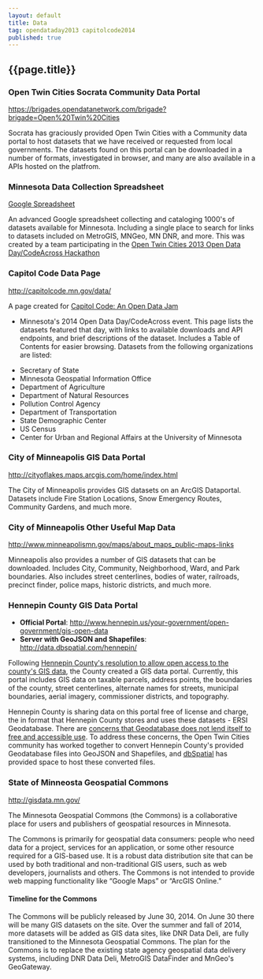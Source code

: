 ```yaml
---
layout: default
title: Data
tag: opendataday2013 capitolcode2014
published: true
---
```


## {{page.title}}

### Open Twin Cities Socrata Community Data Portal

<https://brigades.opendatanetwork.com/brigade?brigade=Open%20Twin%20Cities>

Socrata has graciously provided Open Twin Cities with a Community data portal
to host datasets that we have received or requested from local governments. The
datasets found on this portal can be downloaded in a number of formats,
investigated in browser, and many are also available in a APIs hosted on the
platfrom.

### Minnesota Data Collection Spreadsheet

[Google Spreadsheet](https://docs.google.com/spreadsheet/ccc?key=0AtkFCdxQ11AOdGpWWnpuVzdaNG1SVG40MXlyZ0hSVEE#gid=13)

An advanced Google spreadsheet collecting and cataloging 1000's of datasets
available for Minnesota. Including a single place to search for links to
datasets included on MetroGIS, MNGeo, MN DNR, and more. This was created by a
team participating in the 
[Open Twin Cities 2013 Open Data Day/CodeAcross Hackathon](/events/2013/02/23/open-data-day-hackathon/)

### Capitol Code Data Page

<http://capitolcode.mn.gov/data/>

A page created for [Capitol Code: An Open Data Jam](/events/2014/02/22/capitol-code/)
- Minnesota's 2014 Open Data Day/CodeAcross event. This page lists the datasets
featured that day, with links to available downloads and API endpoints, and
brief descriptions of the dataset. Includes a Table of Contents for easier
browsing. Datasets from the following organizations are listed:

* Secretary of State
* Minnesota Geospatial Information Office
* Department of Agriculture
* Department of Natural Resources
* Pollution Control Agency
* Department of Transportation
* State Demographic Center
* US Census
* Center for Urban and Regional Affairs at the University of Minnesota

### City of Minneapolis GIS Data Portal

<http://cityoflakes.maps.arcgis.com/home/index.html>

The City of Minneapolis provides GIS datasets on an ArcGIS Dataportal. Datasets
include Fire Station Locations, Snow Emergency Routes, Community Gardens, and
much more.

### City of Minneapolis Other Useful Map Data

<http://www.minneapolismn.gov/maps/about_maps_public-maps-links>

Minneapolis also provides a number of GIS datasets that can be downloaded.
Includes City, Community, Neighborhood, Ward, and Park boundaries. Also 
includes street centerlines, bodies of water, railroads, precinct finder,
police maps, historic districts, and much more.

### Hennepin County GIS Data Portal

* **Official Portal**: <http://www.hennepin.us/your-government/open-government/gis-open-data>
* **Server with GeoJSON and Shapefiles**: <http://data.dbspatial.com/hennepin/>

Following [Hennepin County's resolution to allow open access to the county's
GIS data](/2014/02/12/ramsey-and-hennepin-pass-opengis/), the County created
a GIS data portal. Currently, this portal includes GIS data on taxable parcels,
address points, the boundaries of the county, street centerlines, alternate
names for streets, municipal boundaries, aerial imagery, commissioner 
districts, and topography.

Hennepin County is sharing data on this portal free of license and charge, the 
in format that Hennepin County stores and uses these datasets - ERSI 
Geodatabase. There are [concerns that Geodatabase does not lend itself to free
and accessible use](https://groups.google.com/d/msg/twin-cities-brigade/kAip-krnO8g/Yht9GvUq3JMJ).
To address these concerns, the Open Twin Cities community has worked
together to convert Hennepin County's provided Geodatabase files into GeoJSON
and Shapefiles, and [dbSpatial](http://dbspatial.com) has provided space to
host these converted files.

### State of Minneosta Geospatial Commons

<http://gisdata.mn.gov/>

The Minnesota Geospatial Commons (the Commons) is a collaborative place for users and publishers of geospatial resources in Minnesota.

The Commons is primarily for geospatial data consumers: people who need data for a project, services for an application, or some other resource required for a GIS-based use. It is a robust data distribution site that can be used by both traditional and non-traditional GIS users, such as web developers, journalists and others. The Commons is not intended to provide web mapping functionality like “Google Maps” or “ArcGIS Online.”

#### Timeline for the Commons

The Commons will be publicly released by June 30, 2014. On June 30 there will be many GIS datasets on the site. Over the summer and fall of 2014, more datasets will be added as GIS data sites, like DNR Data Deli, are fully transitioned to the Minnesota Geospatial Commons. The plan for the Commons is to replace the existing state agency geospatial data delivery systems, including DNR Data Deli, MetroGIS DataFinder and MnGeo's GeoGateway.  
